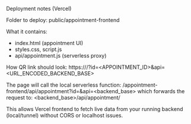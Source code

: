 Deployment notes (Vercel)

Folder to deploy: public/appointment-frontend

What it contains:
- index.html (appointment UI)
- styles.css, script.js
- api/appointment.js (serverless proxy)

How QR link should look:
https://<your-vercel-app>/?id=<APPOINTMENT_ID>&api=<URL_ENCODED_BACKEND_BASE>

The page will call the local serverless function:
  /appointment-frontend/api/appointment?id=<id>&api=<backend_base>
which forwards the request to:
  <backend_base>/api/appointment/<id>

This allows Vercel frontend to fetch live data from your running backend (local/tunnel) without CORS or localhost issues.


